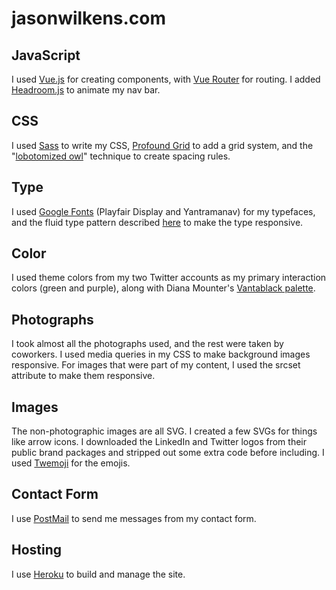 # jasonwilkens.com
JavaScript
----------
I used [Vue.js](https://vuejs.org/) for creating components, with [Vue Router](https://router.vuejs.org/en/) for routing. I added [Headroom.js](http://wicky.nillia.ms/headroom.js/) to animate my nav bar.

CSS
---
I used [Sass](http://sass-lang.com/) to write my CSS, [Profound Grid](http://www.profoundgrid.com/) to add a grid system, and the "[lobotomized owl](https://alistapart.com/article/axiomatic-css-and-lobotomized-owls)" technique to create spacing rules.

Type
----
I used [Google Fonts](https://fonts.google.com/) (Playfair Display and Yantramanav) for my typefaces, and the fluid type pattern described [here](https://www.smashingmagazine.com/2016/05/fluid-typography/) to make the type responsive.

Color
-----
I used theme colors from my two Twitter accounts as my primary interaction colors (green and purple), along with Diana Mounter's [Vantablack palette](http://broccolini.net/50shadesofblk/).

Photographs
-----------
I took almost all the photographs used, and the rest were taken by coworkers. I used media queries in my CSS to make background images responsive. For images that were part of my content, I used the srcset attribute to make them responsive.

Images
------
The non-photographic images are all SVG. I created a few SVGs for things like arrow icons. I downloaded the LinkedIn and Twitter logos from their public brand packages and stripped out some extra code before including. I used [Twemoji](https://github.com/twitter/twemoji) for the emojis.

Contact Form
------------
I use [PostMail](https://postmail.invotes.com/) to send me messages from my contact form.

Hosting
-------
I use [Heroku](https://www.heroku.com/) to build and manage the site.
